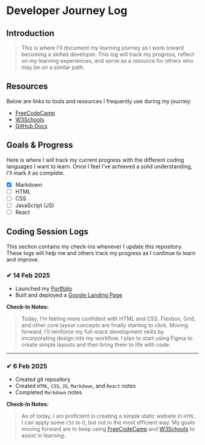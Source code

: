 # Developer Journey Log

## Introduction

> This is where I'll document my learning journey as I work toward becoming a skilled developer. This log will track my progress, reflect on my learning experiences, and serve as a resource for others who may be on a similar path.

## Resources

Below are links to tools and resources I frequently use during my journey:

- [FreeCodeCamp](https://www.freecodecamp.org/)
- [W3Schools](https://www.w3schools.com/)
- [GitHub Docs](https://docs.github.com/)

## Goals & Progress

Here is where I will track my current progress with the different coding languages I want to learn. Once I feel I've achieved a solid understanding, I'll mark it as complete.

- [x] Markdown
- [ ] HTML
- [ ] CSS
- [ ] JavaScript (JS)
- [ ] React

## Coding Session Logs

This section contains my check-ins whenever I update this repository. These logs will help me and others track my progress as I continue to learn and improve.

### ✔ 14 Feb 2025

- Launched my [Portfolio](https://kyleweber.dev)
- Built and deployed a [Google Landing Page](https://google-homepage.kyleweber.dev/)

**Check-In Notes:**

> Today, I’m feeling more confident with HTML and CSS. Flexbox, Grid, and other core layout concepts are finally starting to click. Moving forward, I’ll reinforce my full-stack development skills by incorporating design into my workflow. I plan to start using Figma to create simple layouts and then bring them to life with code.

---

### ✔ 6 Feb 2025

- Created git repository
- Created `HTML`, `CSS`, `JS`, `Markdown`, and `React` notes
- Completed `Markdown` notes

**Check-In Notes:**

> As of today, I am proficient in creating a simple static website in `HTML`. I can apply some `CSS` to it, but not in the most efficient way. My goals moving forward are to keep using [FreeCodeCamp](https://www.freecodecamp.org/) and [W3Schools](https://www.w3schools.com/) to assist in learning.
